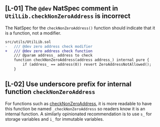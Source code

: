 ## [L-01] The `@dev` NatSpec comment in `UtilLib.checkNonZeroAddress` is incorrect
The NatSpec for the `checkNonZeroAddress()` function should indicate that it is a function, not a modifier.
````diff
src/utils/UtilLib.sol
-   /// @dev zero address check modifier
+   /// @dev zero address check function
    /// @param address_ address to check
    function checkNonZeroAddress(address address_) internal pure {
        if (address_ == address(0)) revert ZeroAddressNotAllowed();
    }
````
## [L-02] Use underscore prefix for internal function `checkNonZeroAddress`
For functions such as [checkNonZeroAddress](https://github.com/code-423n4/2023-11-kelp/blob/f751d7594051c0766c7ecd1e68daeb0661e43ee3/src/utils/UtilLib.sol#L11), it is more readable to have this function be named `_checkNonZeroAddress` so readers know it is an internal function. A similarly opinionated recommendation is to use `s_` for storage variables and `i_` for immutable variables.